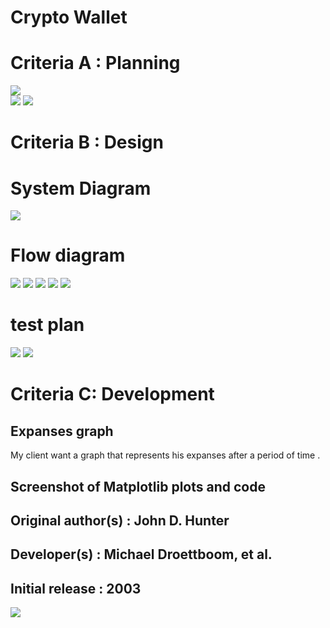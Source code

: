 # Crypto Wallet
# Criteria A : Planning 
![](https://images.cointelegraph.com/images/1200_aHR0cHM6Ly9zMy5jb2ludGVsZWdyYXBoLmNvbS91cGxvYWRzLzIwMjItMDYvNDAyYjUzZGMtN2YzNC00Y2I0LTg4ZDgtYmRiYjg5NmFjODRiLmpwZw==.jpg)  
![](https://github.com/24536urdj/Unit_1/blob/main/%20blue%20planning.png) 
![](https://github.com/24536urdj/Unit_1/blob/main/Screen%20Shot%202022-10-09%20at%2014.55.58.png)
# Criteria B : Design 
# System Diagram
![](https://github.com/24536urdj/Unit_1/blob/main/Screen%20Shot%202022-10-09%20at%2014.59.53.png)
# Flow diagram
![](https://github.com/24536urdj/Unit_1/blob/main/1.png)
![](https://github.com/24536urdj/Unit_1/blob/main/2.png)
![](https://github.com/24536urdj/Unit_1/blob/main/3.png)
![](https://github.com/24536urdj/Unit_1/blob/main/4.png)
![](https://github.com/24536urdj/Unit_1/blob/main/5.png)
# test plan
![](https://github.com/24536urdj/Unit_1/blob/main/Screen%20Shot%202022-10-09%20at%2015.10.08.png)
![](https://github.com/24536urdj/Unit_1/blob/main/Screen%20Shot%202022-10-09%20at%2015.12.43.png)
# Criteria C: Development

## Expanses graph 
My client want a graph that represents his expanses after a period of time .
## Screenshot of Matplotlib plots and code
## Original author(s)	: John D. Hunter
## Developer(s)        : Michael Droettboom, et al.
## Initial release	: 2003
![](https://github.com/24536urdj/Unit_1/blob/main/Screen%20Shot%202022-10-09%20at%2015.14.58.png)

```
